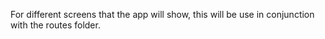For different screens that the app will show, this will be use in conjunction with the routes folder.
